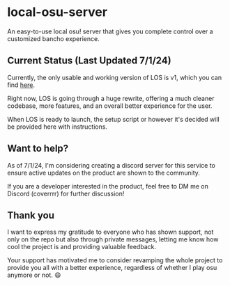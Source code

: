 # local-osu-server
An easy-to-use local osu! server that gives you complete control over a customized bancho experience.

## Current Status (Last Updated 7/1/24)
Currently, the only usable and working version of LOS is v1, which you can find [here](https://github.com/jeevanjohnson/local-osu-server).

Right now, LOS is going through a huge rewrite, offering a much cleaner codebase, more features, and an overall better experience for the user.

When LOS is ready to launch, the setup script or however it's decided will be provided here with instructions.

## Want to help?
As of 7/1/24, I'm considering creating a discord server for this service to ensure active updates on the product are shown to the community.

If you are a developer interested in the product, feel free to DM me on Discord (coverrrr) for further discussion!

## Thank you
I want to express my gratitude to everyone who has shown support, not only on the repo but also through private messages, letting me know how cool the project is and providing valuable feedback.

Your support has motivated me to consider revamping the whole project to provide you all with a better experience, regardless of whether I play osu anymore or not. 😄